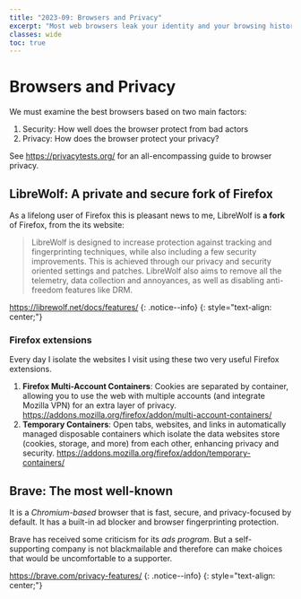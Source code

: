 ```yaml
---
title: "2023-09: Browsers and Privacy"
excerpt: "Most web browsers leak your identity and your browsing history, but some browsers are more (or less) leaky than others."
classes: wide
toc: true
---
```


# Browsers and Privacy

We must examine the best browsers based on two main factors:

1. Security: How well does the browser protect from bad actors
2. Privacy: How does the browser protect your privacy?

See <https://privacytests.org/> for an all-encompassing guide to browser privacy.

## LibreWolf: A private and secure fork of Firefox

As a lifelong user of Firefox this is pleasant news to me, LibreWolf is **a fork** of Firefox, from the its website:

> LibreWolf is designed to increase protection against tracking and fingerprinting techniques, while also including a few security improvements. This is achieved through our privacy and security oriented settings and patches. LibreWolf also aims to remove all the telemetry, data collection and annoyances, as well as disabling anti-freedom features like DRM.

<https://librewolf.net/docs/features/>
{: .notice--info}
{: style="text-align: center;"}

### Firefox extensions

Every day I isolate the websites I visit using these two very useful Firefox extensions.

1. **Firefox Multi-Account Containers**: Cookies are separated by container, allowing you to use the web with multiple accounts (and integrate Mozilla VPN) for an extra layer of privacy. <https://addons.mozilla.org/firefox/addon/multi-account-containers/>
2. **Temporary Containers**: Open tabs, websites, and links in automatically managed disposable containers which isolate the data websites store (cookies, storage, and more) from each other, enhancing privacy and security. <https://addons.mozilla.org/firefox/addon/temporary-containers/>

## Brave: The most well-known

It is a _Chromium-based_ browser that is fast, secure, and privacy-focused by default. It has a built-in ad blocker and browser fingerprinting protection.

Brave has received some criticism for its _ads program_. But a self-supporting company is not blackmailable and therefore can make choices that would be uncomfortable to a supporter.

<https://brave.com/privacy-features/>
{: .notice--info}
{: style="text-align: center;"}